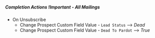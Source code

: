 ##### Completion Actions ***!Important - All Mailings***
- On Unsubscribe
	- Change Prospect Custom Field Value - `Lead Status` --> *Dead*
	- Change Prospect Custom Field Value - `Dead To Pardot` --> *True*
